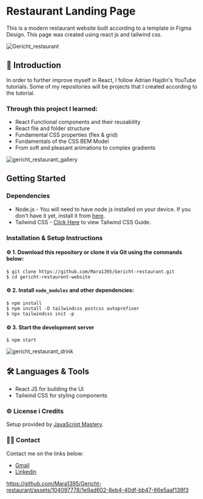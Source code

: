 # Restaurant Landing Page

This is a modern restaurant website built according to a template in Figma Design. This page was created using react js and tailwind css. 

![Gericht_restaurant](https://github.com/Mara1395/Gericht-restaurant/assets/104097778/344af0ce-e927-4f0a-b27d-bd83a435df9e)



## 📖 Introduction

In order to further improve myself in React, I follow Adrian Hajdin's YouTube tutorials. Some of my repositories will be projects that I created according to the tutorial.

### Through this project I learned:
* React Functional components and their reusability
* React file and folder structure
* Fundamental CSS properties (flex & grid)
* Fundamentals of the CSS BEM Model
* From soft and pleasant animations to complex gradients 

![gericht_restaurant_gallery](https://github.com/Mara1395/Gericht-restaurant/assets/104097778/95a5b3b2-fecd-4627-bd49-404989d156da)



## Getting Started

### Dependencies
* Node.js - You will need to have node js installed on your device. If you don't have it yet, install it from [here](https://nodejs.org/en/).
* Tailwind CSS - [Click Here](https://tailwindcss.com/docs/guides/create-react-app) to view Tailwind CSS Guide.

### Installation & Setup Instructions

#### ⚙️ 1. Download this repository or clone it via Git using the commands below:

    $ git clone https://github.com/Mara1395/Gericht-restaurant.git
    $ cd gericht-restaurent-website
    
#### ⚙️ 2. Install `node_modules` and other dependencies:

    $ npm install
    $ npm install -D tailwindcss postcss autoprefixer
    $ npx tailwindcss init -p
    
#### ⚙️ 3. Start the development server

    $ npm start

![gericht_restaurant_drink](https://github.com/Mara1395/Gericht-restaurant/assets/104097778/93bd52c9-7893-4ffa-a293-a92eb66b7e70)

## 🛠 Languages & Tools
* React JS for building the UI
* Tailwind CSS for styling components


### ©️ License i Credits
Setup provided by [JavaScript Mastery](https://github.com/adrianhajdin/).

### ✍🏻 Contact
Contact me on the links below:
* <a href="mailto:jelcic.marija@gmail.com">Gmail</a>
* [Linkedin](https://www.linkedin.com/in/marija-jel%C4%8Di%C4%87-1b958a24a)




https://github.com/Mara1395/Gericht-restaurant/assets/104097778/1e9ad602-8eb4-40df-bb47-66e5aaf139f3








